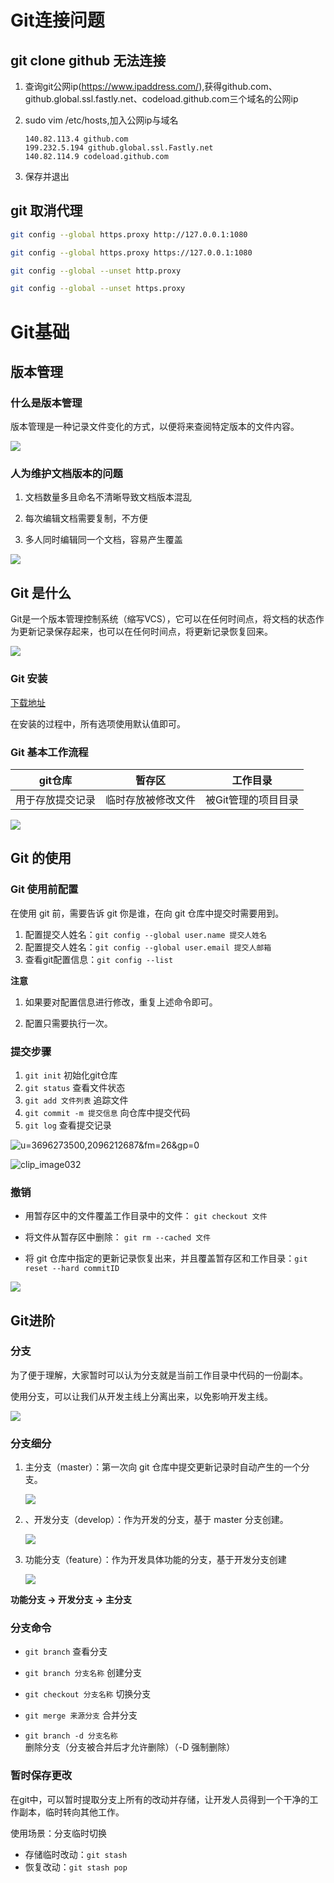 # Git连接问题

## git clone github 无法连接

1. 查询git公网ip(https://www.ipaddress.com/),获得github.com、github.global.ssl.fastly.net、codeload.github.com三个域名的公网ip

2. sudo vim /etc/hosts,加入公网ip与域名

   ```
   140.82.113.4 github.com
   199.232.5.194 github.global.ssl.Fastly.net
   140.82.114.9 codeload.github.com
   ```

3. 保存并退出

## git 取消代理

```bash
git config --global https.proxy http://127.0.0.1:1080

git config --global https.proxy https://127.0.0.1:1080

git config --global --unset http.proxy

git config --global --unset https.proxy
```



# Git基础

## 版本管理

### 什么是版本管理

版本管理是一种记录文件变化的方式，以便将来查阅特定版本的文件内容。

![](assets/01.png)

### 人为维护文档版本的问题

1. 文档数量多且命名不清晰导致文档版本混乱

2. 每次编辑文档需要复制，不方便

3. 多人同时编辑同一个文档，容易产生覆盖




![](assets/04.png)



## Git 是什么

Git是一个版本管理控制系统（缩写VCS），它可以在任何时间点，将文档的状态作为更新记录保存起来，也可以在任何时间点，将更新记录恢复回来。



![](assets/19.png)

### Git 安装

[下载地址](https://git-scm.com/downloads) 

在安装的过程中，所有选项使用默认值即可。



### Git 基本工作流程

| git仓库          | 暂存区             | 工作目录            |
| ---------------- | ------------------ | ------------------- |
| 用于存放提交记录 | 临时存放被修改文件 | 被Git管理的项目目录 |

![](assets/05.png)

## Git 的使用

### Git 使用前配置

在使用 git 前，需要告诉 git 你是谁，在向 git 仓库中提交时需要用到。

1. 配置提交人姓名：`git config --global user.name 提交人姓名`
2. 配置提交人姓名：`git config --global user.email 提交人邮箱` 
3. 查看git配置信息：`git config --list`   

**注意**

1. 如果要对配置信息进行修改，重复上述命令即可。

2. 配置只需要执行一次。

### 提交步骤

1. `git init` 初始化git仓库
2. `git status` 查看文件状态
3. `git add 文件列表` 追踪文件
4. `git commit -m 提交信息`  向仓库中提交代码
5. `git log` 查看提交记录

![u=3696273500,2096212687&fm=26&gp=0](assets/u=3696273500,2096212687&fm=26&gp=0.jpg)

![clip_image032](assets/clip_image032.png)

### 撤销

- 用暂存区中的文件覆盖工作目录中的文件： `git checkout 文件`

- 将文件从暂存区中删除： `git rm --cached 文件`
- 将 git 仓库中指定的更新记录恢复出来，并且覆盖暂存区和工作目录：`git reset --hard commitID` 

![](assets/07.png)



## Git进阶

### 分支

为了便于理解，大家暂时可以认为分支就是当前工作目录中代码的一份副本。

使用分支，可以让我们从开发主线上分离出来，以免影响开发主线。

![](assets/08.png)



### 分支细分

1. 主分支（master）：第一次向 git 仓库中提交更新记录时自动产生的一个分支。

   

   ![](assets/06.png)

   

2. 、开发分支（develop）：作为开发的分支，基于 master 分支创建。

   

   ![](assets/09.png)

3. 功能分支（feature）：作为开发具体功能的分支，基于开发分支创建

   

   ![](assets/10.png)

**功能分支 -> 开发分支 -> 主分支**

### 分支命令

- `git branch` 查看分支

- `git branch 分支名称` 创建分支

- `git checkout 分支名称` 切换分支

- `git merge 来源分支` 合并分支

- `git branch -d 分支名称` 删除分支（分支被合并后才允许删除）（-D 强制删除）


### 暂时保存更改

在git中，可以暂时提取分支上所有的改动并存储，让开发人员得到一个干净的工作副本，临时转向其他工作。

使用场景：分支临时切换

- 存储临时改动：`git stash`
- 恢复改动：`git stash pop`
